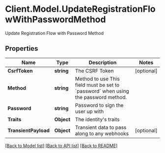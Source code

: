 # Client.Model.UpdateRegistrationFlowWithPasswordMethod
Update Registration Flow with Password Method

## Properties

Name | Type | Description | Notes
------------ | ------------- | ------------- | -------------
**CsrfToken** | **string** | The CSRF Token | [optional] 
**Method** | **string** | Method to use  This field must be set to &#x60;password&#x60; when using the password method. | 
**Password** | **string** | Password to sign the user up with | 
**Traits** | **Object** | The identity&#39;s traits | 
**TransientPayload** | **Object** | Transient data to pass along to any webhooks | [optional] 

[[Back to Model list]](../README.md#documentation-for-models) [[Back to API list]](../README.md#documentation-for-api-endpoints) [[Back to README]](../README.md)

